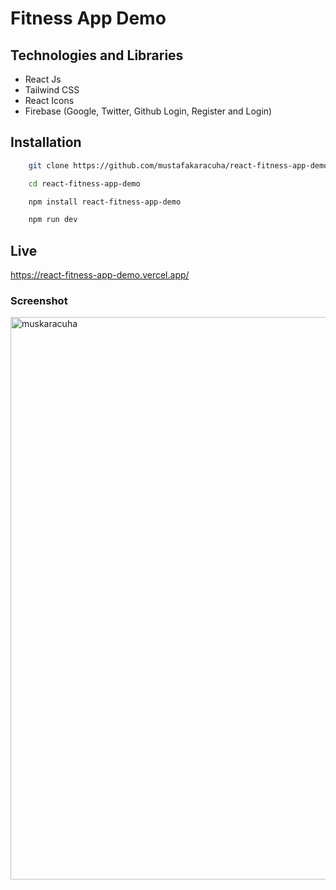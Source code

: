 
# Fitness App Demo


## Technologies and Libraries

- React Js
- Tailwind CSS
- React Icons
- Firebase (Google, Twitter, Github Login, Register and Login)

  
## Installation 

```bash 
    git clone https://github.com/mustafakaracuha/react-fitness-app-demo.git
```
```bash 
    cd react-fitness-app-demo
```
```bash 
    npm install react-fitness-app-demo
```
```bash 
    npm run dev
```


    
## Live
https://react-fitness-app-demo.vercel.app/

  
### Screenshot

<img align="center" width="900" width="900" src="https://github.com/mustafakaracuha/react-fitness-app-demo/blob/main/src/assets/screenshot/app.gif" alt="muskaracuha" />

  
